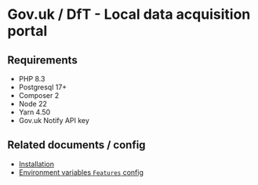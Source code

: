 # Gov.uk / DfT - Local data acquisition portal

## Requirements
- PHP 8.3
- Postgresql 17+
- Composer 2
- Node 22
- Yarn 4.50
- Gov.uk Notify API key

## Related documents / config
- [Installation](./docs/Installation.md)
- [Environment variables `Features` config](docs/Features.md)
